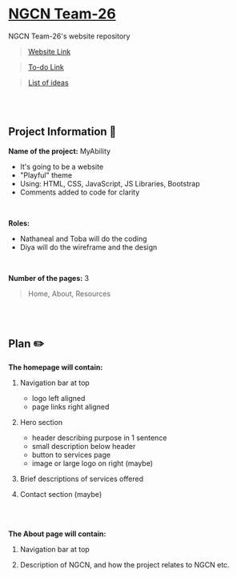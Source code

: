 # [NGCN Team-26](https://hadeelsala7.github.io/team-26/)

NGCN Team-26's website repository

> [Website Link](https://hadeelsala7.github.io/team-26/)

> [To-do Link](https://github.com/hadeelsala7/team-26/blob/main/To-do.md)

> [List of ideas](https://github.com/hadeelsala7/team-26/blob/main/Ideas.md)

<br><br> <!-- Just line breaks -->

## Project Information 📜
**Name of the project:** MyAbility
- It's going to be a website 
- "Playful" theme
- Using: HTML, CSS, JavaScript, JS Libraries, Bootstrap
- Comments added to code for clarity 

<br>

**Roles:**
- Nathaneal and Toba will do the coding 
- Diya will do the wireframe and the design 

<br>

**Number of the pages:** 3
> Home, About, Resources

<br><br> <!-- Just line breaks -->

## Plan ✏️

**The homepage will contain:**

1) Navigation bar at top 
    * logo left aligned
    * page links right aligned

2) Hero section 
   * header describing purpose in 1 sentence 
   * small description below header
   * button to services page 
   * image or large logo on right (maybe)

3) Brief descriptions of services offered 

4) Contact section (maybe) 

<br><br> <!-- Just line breaks -->

**The About page will contain:**

1) Navigation bar at top 

2) Description of NGCN, and how the project relates to NGCN etc.

<br><br> <!-- Just line breaks -->
